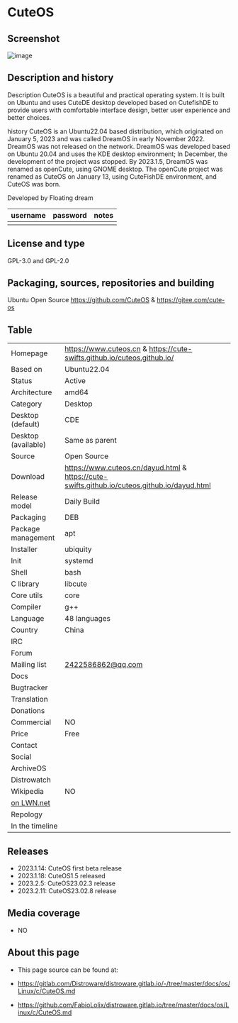# CuteOS

## Screenshot
![image](https://user-images.githubusercontent.com/115727099/218293018-426a2d61-5d4b-4270-afb7-93e775c77150.png)

## Description and history
Description
CuteOS is a beautiful and practical operating system. It is built on Ubuntu and uses CuteDE desktop developed based on CutefishDE to provide users with comfortable interface design, better user experience and better choices.

history
CuteOS is an Ubuntu22.04 based distribution, which originated on January 5, 2023 and was called DreamOS in early November 2022. DreamOS was not released on the network. DreamOS was developed based on Ubuntu 20.04 and uses the KDE desktop environment; In December, the development of the project was stopped. By 2023.1.5, DreamOS was renamed as openCute, using GNOME desktop. The openCute project was renamed as CuteOS on January 13, using CuteFishDE environment, and CuteOS was born.


Developed by Floating dream

| username | password | notes |
|----------|----------|-------|
|  |  |  |


## License and type
GPL-3.0 and GPL-2.0


## Packaging, sources, repositories and building
Ubuntu
Open Source
https://github.com/CuteOS
&
https://gitee.com/cute-os


## Table

|                       |  |
|-----------------------|--|
| Homepage              | https://www.cuteos.cn & https://cute-swifts.github.io/cuteos.github.io/ |
| Based on              | Ubuntu22.04 |
| Status                | Active |
| Architecture          | amd64 |
| Category              | Desktop |
| Desktop (default)     | CDE |
| Desktop (available)   | Same as parent |
| Source                | Open Source |
| Download              | https://www.cuteos.cn/dayud.html & https://cute-swifts.github.io/cuteos.github.io/dayud.html |
| Release model         | Daily Build |
| Packaging             | DEB |
| Package management    | apt |
| Installer             | ubiquity |
| Init                  | systemd |
| Shell                 | bash |
| C library             | libcute |
| Core utils            | core |
| Compiler              | g++ |
| Language              | 48 languages |
| Country               | China |
| IRC                   |  |
| Forum                 |  |
| Mailing list          | 2422586862@qq.com |
| Docs                  |  |
| Bugtracker            |  |
| Translation           |  |
| Donations             |  |
| Commercial            | NO |
| Price                 | Free |
| Contact               |  |
| Social                | <br> |
| ArchiveOS             |  |
| Distrowatch           |  |
| Wikipedia             | NO |
| [on LWN.net](https://lwn.net/Distributions/) |  |
| Repology              |  |
| In the timeline       |  |


## Releases

* 2023.1.14: CuteOS first beta release
* 2023.1.18: CuteOS1.5 released
* 2023.2.5: CuteOS23.02.3 release
* 2023.2.11: CuteOS23.02.8 release


## Media coverage

* NO


## About this page

* This page source can be found at:

* <https://gitlab.com/Distroware/distroware.gitlab.io/-/tree/master/docs/os/Linux/c/CuteOS.md>
* <https://github.com/FabioLolix/distroware.gitlab.io/tree/master/docs/os/Linux/c/CuteOS.md>